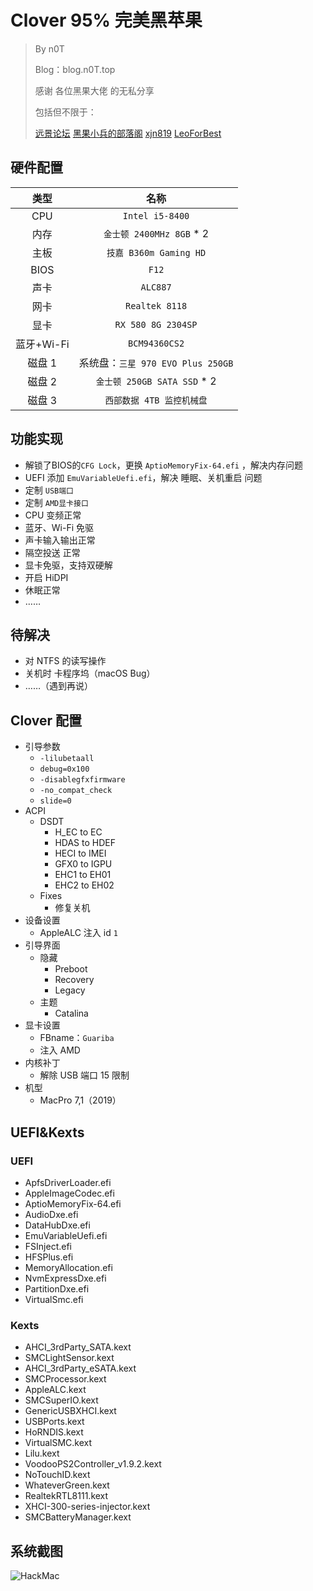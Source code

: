 # Clover 95% 完美黑苹果

>By n0T
>
>Blog：blog.n0T.top
>
>感谢 各位黑果大佬 的无私分享
>
>包括但不限于：
>
>[远景论坛](http://bbs.pcbeta.com/forum-561-1.html)	[黑果小兵的部落阁](https://blog.daliansky.net/)	[xjn819](https://blog.xjn819.com/)	[LeoForBest](https://blog.csdn.net/LeoForBest)

## 硬件配置

|    类型    |               名称                |
| :--------: | :-------------------------------: |
|    CPU     |          `Intel i5-8400`          |
|    内存    |     `金士顿 2400MHz 8GB` * 2      |
|    主板    |      `技嘉 B360m Gaming HD`       |
|    BIOS    |               `F12`               |
|    声卡    |             `ALC887`              |
|    网卡    |          `Realtek 8118`           |
|    显卡    |        `RX 580 8G 2304SP`         |
| 蓝牙+Wi-Fi |           `BCM94360CS2`           |
|   磁盘 1   | 系统盘：`三星 970 EVO Plus 250GB` |
|   磁盘 2   |    `金士顿 250GB SATA SSD` * 2    |
|   磁盘 3   |     `西部数据 4TB 监控机械盘`     |

## 功能实现

- 解锁了BIOS的`CFG Lock`，更换 `AptioMemoryFix-64.efi` ，解决内存问题
- UEFI 添加 `EmuVariableUefi.efi`，解决 睡眠、关机重启 问题
- 定制 `USB端口` 
- 定制 `AMD显卡接口`
- CPU 变频正常
- 蓝牙、Wi-Fi 免驱
- 声卡输入输出正常
- 隔空投送 正常
- 显卡免驱，支持双硬解
- 开启 HiDPI
- 休眠正常
- ……

## 待解决

- 对 NTFS 的读写操作
- 关机时 卡程序坞（macOS Bug）
- ……（遇到再说）

## Clover 配置

- 引导参数
  - `-lilubetaall`
  - `debug=0x100`
  - `-disablegfxfirmware`
  - `-no_compat_check`
  - `slide=0`
- ACPI
  - DSDT
    - H_EC to EC
    - HDAS to HDEF
    - HECI to IMEI
    - GFX0 to IGPU
    - EHC1 to EH01
    - EHC2 to EH02
  - Fixes
    - 修复关机
- 设备设置
  - AppleALC 注入 id `1`
- 引导界面
  - 隐藏
    - Preboot
    - Recovery
    - Legacy
  - 主题
    - Catalina
- 显卡设置
  - FBname：`Guariba`
  - 注入 AMD
- 内核补丁
  - 解除 USB 端口 15 限制
- 机型
  - MacPro 7,1（2019）

## UEFI&Kexts

### UEFI

- ApfsDriverLoader.efi
- AppleImageCodec.efi
- AptioMemoryFix-64.efi
- AudioDxe.efi
- DataHubDxe.efi
- EmuVariableUefi.efi
- FSInject.efi
- HFSPlus.efi
- MemoryAllocation.efi
- NvmExpressDxe.efi
- PartitionDxe.efi
- VirtualSmc.efi

### Kexts

- AHCI_3rdParty_SATA.kext
- SMCLightSensor.kext
- AHCI_3rdParty_eSATA.kext
- SMCProcessor.kext
- AppleALC.kext
- SMCSuperIO.kext
- GenericUSBXHCI.kext
- USBPorts.kext
- HoRNDIS.kext
- VirtualSMC.kext
- Lilu.kext
- VoodooPS2Controller_v1.9.2.kext
- NoTouchID.kext
- WhateverGreen.kext
- RealtekRTL8111.kext
- XHCI-300-series-injector.kext
- SMCBatteryManager.kext

## 系统截图

![HackMac](http://cdn.n0t.top/img/HackMacSnippets.png)
